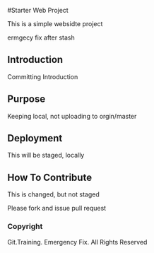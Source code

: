 #Starter Web Project

 This is a simple websidte project

 ermgecy fix after stash

## Introduction

Committing Introduction

## Purpose

Keeping local, not uploading to orgin/master

## Deployment

This will be staged, locally

## How To Contribute
This is changed, but not staged

Please fork and issue pull request

### Copyright

Git.Training. Emergency Fix. All Rights Reserved